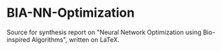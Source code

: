 # BIA-NN-Optimization
Source for synthesis report on "Neural Network Optimization using Bio-inspired Algorithms", written on LaTeX.
